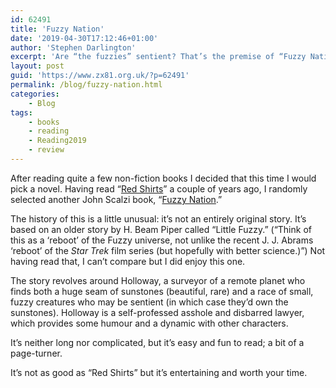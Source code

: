 ```yaml
---
id: 62491
title: 'Fuzzy Nation'
date: '2019-04-30T17:12:46+01:00'
author: 'Stephen Darlington'
excerpt: 'Are “the fuzzies” sentient? That’s the premise of “Fuzzy Nation.” Is it worth a read?'
layout: post
guid: 'https://www.zx81.org.uk/?p=62491'
permalink: /blog/fuzzy-nation.html
categories:
    - Blog
tags:
    - books
    - reading
    - Reading2019
    - review
---
```


After reading quite a few non-fiction books I decided that this time I would pick a novel. Having read “[Red Shirts](https://www.zx81.org.uk/blog/reading-2017.html)” a couple of years ago, I randomly selected another John Scalzi book, “[Fuzzy Nation](https://amzn.to/2XQVKoN).”

The history of this is a little unusual: it’s not an entirely original story. It’s based on an older story by H. Beam Piper called “Little Fuzzy.” (“Think of this as a ‘reboot’ of the Fuzzy universe, not unlike the recent J. J. Abrams ‘reboot’ of the *Star Trek* film series (but hopefully with better science.)”) Not having read that, I can’t compare but I did enjoy this one.

The story revolves around Holloway, a surveyor of a remote planet who finds both a huge seam of sunstones (beautiful, rare) and a race of small, fuzzy creatures who may be sentient (in which case they’d own the sunstones). Holloway is a self-professed asshole and disbarred lawyer, which provides some humour and a dynamic with other characters.

It’s neither long nor complicated, but it’s easy and fun to read; a bit of a page-turner.

It’s not as good as “Red Shirts” but it’s entertaining and worth your time.